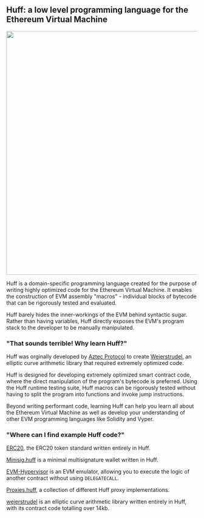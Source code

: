 ## **Huff**: a low level programming language for the Ethereum Virtual Machine

<p align="center"><img src="https://i.imgur.com/SVRjUhU.png" width="640px"/></p>

Huff is a domain-specific programming language created for the purpose of writing highly optimized code for the Ethereum Virtual Machine. It enables the construction of EVM assembly "macros" - individual blocks of bytecode that can be rigorously tested and evaluated.

Huff barely hides the inner-workings of the EVM behind syntactic sugar. Rather than having variables, Huff directly exposes the EVM's program stack to the developer to be manually manipulated.

### **"That sounds terrible! Why learn Huff?"**

Huff was orginally developed by [Aztec Protocol](https://github.com/AztecProtocol) to create [Weierstrudel](https://github.com/AztecProtocol/weierstrudel/tree/master/huff_modules), an elliptic curve arithmetic library that required extremely optimized code.

Huff is designed for developing extremely optimized smart contract code, where the direct manipulation of the program's bytecode is preferred. Using the Huff runtime testing suite, Huff macros can be rigorously tested without having to split the program into functions and invoke jump instructions.

Beyond writing performant code, learning Huff can help you learn all about the Ethereum Virtual Machine as well as develop your understanding of other EVM programming languages like Solidity and Vyper.

### **"Where can I find example Huff code?"**

[ERC20](https://github.com/JetJadeja/huff/blob/master/example/erc20/erc20.huff), the ERC20 token standard written entirely in Huff.

[Minisig.huff](https://github.com/wolflo/minisig.huff) is a minimal multisignature wallet written in Huff.

[EVM-Hypervisor](https://github.com/d1ll0n/evm-hypervisor) is an EVM emulator, allowing you to execute the logic of another contract without using `DELEGATECALL`.

[Proxies.huff](https://github.com/wolflo/proxies.huff), a collection of different Huff proxy implementations.

[weierstrudel](https://github.com/AztecProtocol/weierstrudel/tree/master/huff_modules) is an elliptic curve arithmetic library written entirely in Huff, with its contract code totalling over 14kb.
